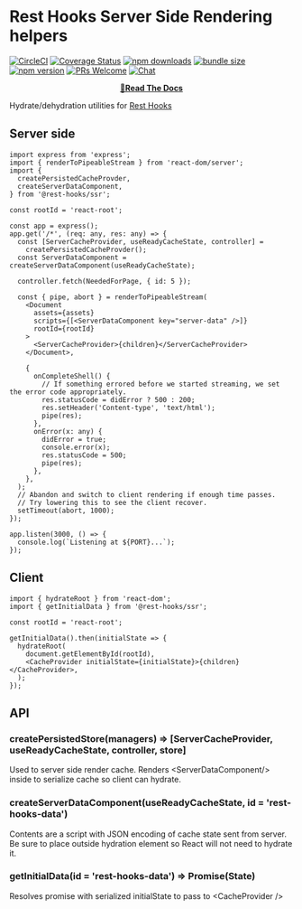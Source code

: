 # Rest Hooks Server Side Rendering helpers

[![CircleCI](https://circleci.com/gh/coinbase/rest-hooks/tree/master.svg?style=shield)](https://circleci.com/gh/coinbase/rest-hooks)
[![Coverage Status](https://img.shields.io/codecov/c/gh/coinbase/rest-hooks/master.svg?style=flat-square)](https://app.codecov.io/gh/coinbase/rest-hooks?branch=master)
[![npm downloads](https://img.shields.io/npm/dm/@rest-hooks/ssr.svg?style=flat-square)](https://www.npmjs.com/package/@rest-hooks/ssr)
[![bundle size](https://img.shields.io/bundlephobia/minzip/@rest-hooks/ssr?style=flat-square)](https://bundlephobia.com/result?p=@rest-hooks/ssr)
[![npm version](https://img.shields.io/npm/v/@rest-hooks/ssr.svg?style=flat-square)](https://www.npmjs.com/package/@rest-hooks/ssr)
[![PRs Welcome](https://img.shields.io/badge/PRs-welcome-brightgreen.svg?style=flat-square)](http://makeapullrequest.com)
[![Chat](https://img.shields.io/discord/768254430381735967.svg?style=flat-square&colorB=758ED3)](https://discord.gg/35nb8Mz)

<div align="center">

**[📖Read The Docs](https://resthooks.io/docs/guides/ssr)**

</div>

Hydrate/dehydration utilities for [Rest Hooks](https://resthooks.io)

## Server side

```tsx
import express from 'express';
import { renderToPipeableStream } from 'react-dom/server';
import {
  createPersistedCacheProvder,
  createServerDataComponent,
} from '@rest-hooks/ssr';

const rootId = 'react-root';

const app = express();
app.get('/*', (req: any, res: any) => {
  const [ServerCacheProvider, useReadyCacheState, controller] =
    createPersistedCacheProvder();
  const ServerDataComponent = createServerDataComponent(useReadyCacheState);

  controller.fetch(NeededForPage, { id: 5 });

  const { pipe, abort } = renderToPipeableStream(
    <Document
      assets={assets}
      scripts={[<ServerDataComponent key="server-data" />]}
      rootId={rootId}
    >
      <ServerCacheProvider>{children}</ServerCacheProvider>
    </Document>,

    {
      onCompleteShell() {
        // If something errored before we started streaming, we set the error code appropriately.
        res.statusCode = didError ? 500 : 200;
        res.setHeader('Content-type', 'text/html');
        pipe(res);
      },
      onError(x: any) {
        didError = true;
        console.error(x);
        res.statusCode = 500;
        pipe(res);
      },
    },
  );
  // Abandon and switch to client rendering if enough time passes.
  // Try lowering this to see the client recover.
  setTimeout(abort, 1000);
});

app.listen(3000, () => {
  console.log(`Listening at ${PORT}...`);
});
```

## Client

```tsx
import { hydrateRoot } from 'react-dom';
import { getInitialData } from '@rest-hooks/ssr';

const rootId = 'react-root';

getInitialData().then(initialState => {
  hydrateRoot(
    document.getElementById(rootId),
    <CacheProvider initialState={initialState}>{children}</CacheProvider>,
  );
});
```

## API

### createPersistedStore(managers) => [ServerCacheProvider, useReadyCacheState, controller, store]

Used to server side render cache. Renders &lt;ServerDataComponent/> inside to serialize cache so client can hydrate.

### createServerDataComponent(useReadyCacheState, id = 'rest-hooks-data')

Contents are a script with JSON encoding of cache state sent from server. Be sure to place outside hydration
element so React will not need to hydrate it.

### getInitialData(id = 'rest-hooks-data') => Promise(State)

Resolves promise with serialized initialState to pass to &lt;CacheProvider />

